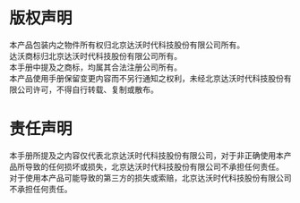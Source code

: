 # 版权声明
本产品包装内之物件所有权归北京达沃时代科技股份有限公司所有。  
达沃商标归北京达沃时代科技股份有限公司所有。  
本手册中提及之商标，均属其合法注册公司所有。  
本产品使用手册保留变更内容而不另行通知之权利，未经北京达沃时代科技股份有限公司许可，不得自行转载、复制或散布。


# 责任声明
本手册所提及之内容仅代表北京达沃时代科技股份有限公司，对于非正确使用本产品所导致的任何损坏或损失，北京达沃时代科技股份有限公司不承担任何责任。
对于使用本产品可能导致的第三方的损失或索赔，北京达沃时代科技股份有限公司不承担任何责任。




